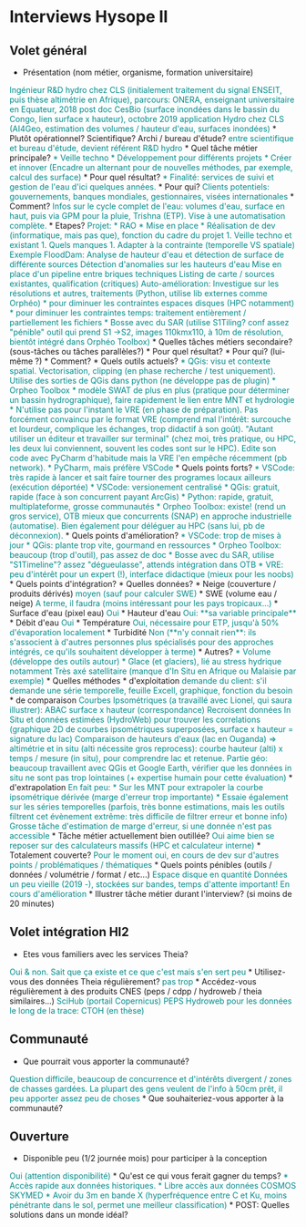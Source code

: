 # Interviews Hysope II

## Volet général

* Présentation (nom métier, organisme, formation universitaire)
<font color="darkcyan">
Ingénieur R&D hydro chez CLS (initialement traitement du signal ENSEIT, puis thèse altimétrie en Afrique), 
parcours: ONERA, enseignant universitaire en Equateur, 2018 post doc CesBio (surface inondées dans le bassin du Congo, lien surface x hauteur), octobre 2019 application Hydro chez CLS (AI4Geo, estimation des volumes / hauteur d'eau, surfaces inondées)
</font>
  * Plutôt opérationnel? Scientifique? Archi / bureau d'étude?
<font color="darkcyan">
entre scientifique et bureau d'étude, devient référent R&D hydro
</font>
* Quel tâche métier principale? 
<font color="darkcyan">
* Veille techno
* Développement pour différents projets
* Créer et innover (Encadre un alternant pour de nouvelles méthodes, par exemple, calcul des surface)
</font>
  * Pour quel résultat?
<font color="darkcyan">
* Finalité: services de suivi et gestion de l'eau d'ici quelques années.
</font>
  * Pour qui?
<font color="darkcyan">
Clients potentiels: gouvernements, banques mondiales, gestionnaires, visées internationales
</font>
  * Comment?
<font color="darkcyan">
Infos sur le cycle complet de l'eau: volumes d'eau, surface en haut, puis via GPM pour la pluie, Trishna (ETP). Vise à une automatisation complète. 
</font>
  * Etapes?
<font color="darkcyan">
Projet:
* RAO
* Mise en place
* Réalisation de dev (informatique, mais pas que), fonction du cadre du projet
  1. Veille techno et existant
  1. Quels manques
  1. Adapter à la contrainte (temporelle VS spatiale)
Exemple FloodDam:
Analyse de hauteur d'eau et détection de surface de différente sources
Détection d'anomalies sur les hauteurs d'eau
Mise en place d'un pipeline entre briques techniques
Listing de carte / sources existantes, qualification (critiques)
Auto-amélioration: Investigue sur les résolutions et autres, traitements (Python, utilise lib externes comme Orphéo)
  * pour diminuer les contraintes espaces disques (HPC notamment)
  * pour diminuer les contraintes temps: traitement entièrement / partiellement les fichiers
* Bosse avec du SAR (utilise S1Tiling? conf assez "pénible" outil qui prend S1 ->S2, images 110kmx110, à 10m de résolution, bientôt intégré dans Orphéo Toolbox) 
</font>
* Quelles tâches métiers secondaire? (sous-tâches ou tâches parallèles?)
<font color="darkcyan">

</font>
  * Pour quel résultat?
<font color="darkcyan">

</font>
  * Pour qui? (lui-même ?)
<font color="darkcyan">

</font>
  * Comment?
<font color="darkcyan">

</font>
* Quels outils actuels?
<font color="darkcyan">
* QGis: visu et contexte spatial. Vectorisation, clipping (en phase recherche / test uniquement). Utilise des sorties de QGis dans python (ne développe pas de plugin)
  * Orpheo Toolbox
* modèle SWAT de plus en plus (pratique pour déterminer un bassin hydrographique), faire rapidement le lien entre MNT et hydrologie
* N'utilise pas pour l'instant le VRE (en phase de préparation). Pas forcément convaincu par le format VRE (comprend mal l'intérêt: surcouche et lourdeur, complique les échanges, trop didactif à son goût). "Autant utiliser un éditeur et travailler sur terminal" (chez moi, très pratique, ou HPC, les deux lui conviennent, souvent les codes sont sur le HPC). Edite son code avec PyCharm d'habitude mais la VRE l'en empêche récemment (pb network).
* PyCharm, mais préfère VSCode
</font>
  * Quels points forts?
<font color="darkcyan">
* VSCode: très rapide à lancer et sait faire tourner des programes locaux ailleurs (exécution déportée)
* VSCode: versionement centralisé
* QGis: gratuit, rapide (face à son concurrent payant ArcGis)
* Python: rapide, gratuit, multiplateforme, grosse communautés
* Orpheo Toolbox: existe! (rend un gros service), OTB mieux que concurrents (SNAP) en approche industrielle (automatise). Bien également pour déléguer au HPC (sans lui, pb de déconnexion).
</font>
  * Quels points d'amélioration?
<font color="darkcyan">
* VSCode: trop de mises à jour
* QGis: plante trop vite, gourmand en ressources
* Orpheo Toolbox: beaucoup (trop d'outil), pas assez de doc
  * Bosse avec du SAR, utilise "S1Timeline"? assez "dégueulasse", attends intégration dans OTB
* VRE: peu d'intérêt pour un expert (!), interface didactique (mieux pour les noobs)
</font>
  * Quels points d'intégration?
<font color="darkcyan">
</font>
* Quelles données? 
<font color="darkcyan">
</font>
  * Neige (couverture / produits dérivés)
<font color="darkcyan">
moyen (sauf pour calculer SWE)
</font>
  * SWE (volume eau / neige)
<font color="darkcyan">
A terme, il faudra (moins intéressant pour les pays tropicaux...)
</font>
  * Surface d'eau (pixel eau)
<font color="darkcyan">
Oui
</font>
  * Hauteur d'eau
<font color="darkcyan">
Oui: **sa variable principale**
</font>
  * Débit d'eau
<font color="darkcyan">
Oui
</font>
  * Température
<font color="darkcyan">
Oui, nécessaire pour ETP, jusqu'à 50% d'évaporation localement
</font>
  * Turbidité
<font color="darkcyan">
Non (**n'y connait rien**: ils s'associent à d'autres personnes plus spécialisés pour des approches intégrés, ce qu'ils souhaitent développer à terme)
</font>
  * Autres?
<font color="darkcyan">
* Volume (développe des outils autour)
* Glace (et glaciers), lié au stress hydrique notamment
Très axé satellitaire (manque d'In Situ en Afrique ou Malaisie par exemple)
</font>
* Quelles méthodes
  * d'exploitation
<font color="darkcyan">
demande du client: s'il demande une série temporelle, feuille Excell, graphique, fonction du besoin
</font>
  * de comparaison
<font color="darkcyan">
Courbes Ipsométriques (a travaillé avec Lionel, qui saura illustrer): ABAC surface x hauteur (correspondance)
Recroisent données In Situ et données estimées (HydroWeb) pour trouver les correlations (graphique 2D de courbes ipsométriques superposées, surface x hauteur = signature du lac)
Comparaison de hauteurs d'eaux (lac en Ouganda) => altimétrie et in situ (alti nécessite gros reprocess): courbe hauteur (alti) x temps / mesure (in situ), pour comprendre lac et retenue.
Partie géo: beaucoup travaillent avec QGis et Google Earth, vérifier que les données in situ ne sont pas trop lointaines (+ expertise humain pour cette évaluation)
</font>
  * d'extrapolation
<font color="darkcyan">
En fait peu:
* Sur les MNT pour extrapoler la courbe ipsométrique dérivée (marge d'erreur trop importante)
* Essaie également sur les séries temporelles (parfois, très bonne estimations, mais les outils filtrent cet évènement extrême: très difficile de filtrer erreur et bonne info)
Grosse tâche d'estimation de marge d'erreur, si une donnée n'est pas accessible
</font>
* Tâche métier actuellement bien outillée?
<font color="darkcyan">
Oui
aime bien se reposer sur des calculateurs massifs (HPC et calculateur interne)
</font>
  * Totalement couverte?
<font color="darkcyan">
Pour le moment oui, en cours de dev sur d'autres points / problématiques / thématiques
</font>
* Quels points pénibles (outils / données / volumétrie / format / etc...)
<font color="darkcyan">
Espace disque en quantité
Données un peu vieille (2019 -), stockées sur bandes, temps d'attente important! En cours d'amélioration
</font>
* Illustrer tâche métier durant l'interview? (si moins de 20 minutes)
<font color="darkcyan">

</font>

## Volet intégration HI2

* Etes vous familiers avec les services Theia?
<font color="darkcyan">
Oui & non. Sait que ça existe et ce que c'est mais s'en sert peu
</font>
* Utilisez-vous des données Theia régulièrement?
<font color="darkcyan">
pas trop
</font>
* Accédez-vous régulièrement à des produits CNES (peps / cdpp / hydroweb / theia similaires...)
<font color="darkcyan">
SciHub (portail Copernicus)
PEPS
Hydroweb
pour les données le long de la trace: CTOH (en thèse)
</font>

## Communauté

* Que pourrait vous apporter la communauté?
<font color="darkcyan">
Question difficile, beaucoup de concurrence et d'intérêts divergent / zones de chasses gardées.
La plupart des gens veulent de l'info à 50cm prêt, il peu apporter assez peu de choses
</font>
* Que souhaiteriez-vous apporter à la communauté?
<font color="darkcyan">
</font>

## Ouverture

* Disponible peu (1/2 journée mois) pour participer à la conception
<font color="darkcyan">
Oui (attention disponibilité)
</font>
* Qu'est ce qui vous ferait gagner du temps?
<font color="darkcyan">
* Accès rapide aux données historiques.
* Libre accès aux données COSMOS SKYMED
* Avoir du 3m en bande X (hyperfréquence entre C et Ku, moins pénétrante dans le sol, permet une meilleur classification)
</font>
* POST: Quelles solutions dans un monde idéal?
<font color="darkcyan">

</font>



